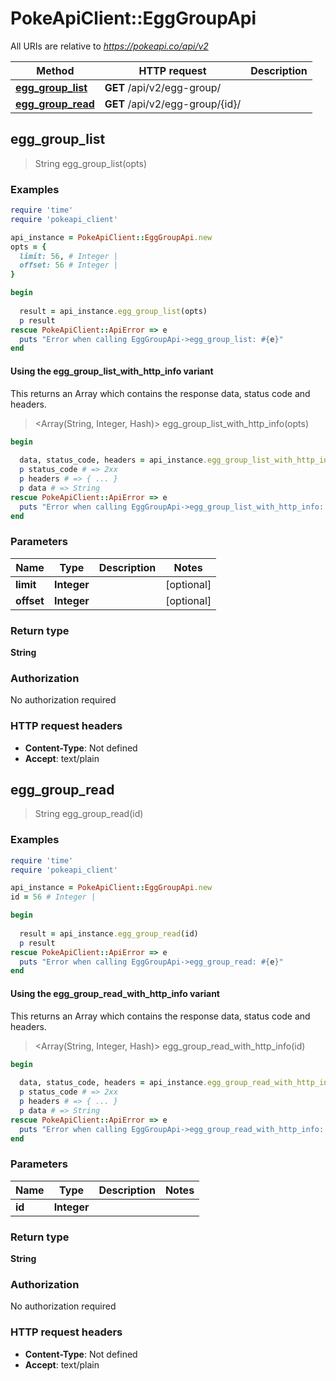 # PokeApiClient::EggGroupApi

All URIs are relative to *https://pokeapi.co/api/v2*

| Method | HTTP request | Description |
| ------ | ------------ | ----------- |
| [**egg_group_list**](EggGroupApi.md#egg_group_list) | **GET** /api/v2/egg-group/ |  |
| [**egg_group_read**](EggGroupApi.md#egg_group_read) | **GET** /api/v2/egg-group/{id}/ |  |


## egg_group_list

> String egg_group_list(opts)



### Examples

```ruby
require 'time'
require 'pokeapi_client'

api_instance = PokeApiClient::EggGroupApi.new
opts = {
  limit: 56, # Integer | 
  offset: 56 # Integer | 
}

begin
  
  result = api_instance.egg_group_list(opts)
  p result
rescue PokeApiClient::ApiError => e
  puts "Error when calling EggGroupApi->egg_group_list: #{e}"
end
```

#### Using the egg_group_list_with_http_info variant

This returns an Array which contains the response data, status code and headers.

> <Array(String, Integer, Hash)> egg_group_list_with_http_info(opts)

```ruby
begin
  
  data, status_code, headers = api_instance.egg_group_list_with_http_info(opts)
  p status_code # => 2xx
  p headers # => { ... }
  p data # => String
rescue PokeApiClient::ApiError => e
  puts "Error when calling EggGroupApi->egg_group_list_with_http_info: #{e}"
end
```

### Parameters

| Name | Type | Description | Notes |
| ---- | ---- | ----------- | ----- |
| **limit** | **Integer** |  | [optional] |
| **offset** | **Integer** |  | [optional] |

### Return type

**String**

### Authorization

No authorization required

### HTTP request headers

- **Content-Type**: Not defined
- **Accept**: text/plain


## egg_group_read

> String egg_group_read(id)



### Examples

```ruby
require 'time'
require 'pokeapi_client'

api_instance = PokeApiClient::EggGroupApi.new
id = 56 # Integer | 

begin
  
  result = api_instance.egg_group_read(id)
  p result
rescue PokeApiClient::ApiError => e
  puts "Error when calling EggGroupApi->egg_group_read: #{e}"
end
```

#### Using the egg_group_read_with_http_info variant

This returns an Array which contains the response data, status code and headers.

> <Array(String, Integer, Hash)> egg_group_read_with_http_info(id)

```ruby
begin
  
  data, status_code, headers = api_instance.egg_group_read_with_http_info(id)
  p status_code # => 2xx
  p headers # => { ... }
  p data # => String
rescue PokeApiClient::ApiError => e
  puts "Error when calling EggGroupApi->egg_group_read_with_http_info: #{e}"
end
```

### Parameters

| Name | Type | Description | Notes |
| ---- | ---- | ----------- | ----- |
| **id** | **Integer** |  |  |

### Return type

**String**

### Authorization

No authorization required

### HTTP request headers

- **Content-Type**: Not defined
- **Accept**: text/plain

